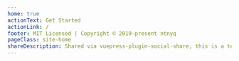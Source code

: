```yaml
---
home: true
actionText: Get Started
actionLink: /
footer: MIT Licensed | Copyright © 2019-present ntnyq
pageClass: site-home
shareDescription: Shared via vuepress-plugin-social-share, this is a test
---
```


<social-share :networks="['twitter', 'facebook', 'qq', 'weibo']" :is-global="false" />
